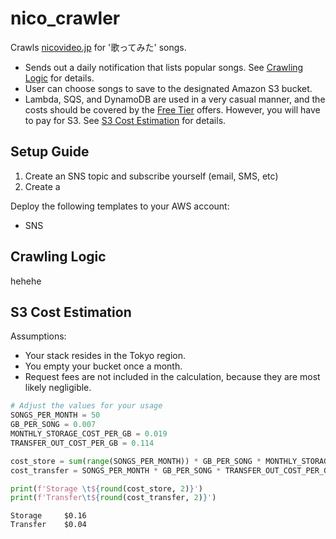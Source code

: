 # nico_crawler

Crawls [nicovideo.jp](https://nicovideo.jp) for '歌ってみた' songs.

* Sends out a daily notification that lists popular songs. See [Crawling Logic](#crawling-logic) for details.
* User can choose songs to save to the designated Amazon S3 bucket.
* Lambda, SQS, and DynamoDB are used in a very casual manner, and the costs should be covered by the [Free Tier](https://aws.amazon.com/free/) offers. However, you will have to pay for S3. See [S3 Cost Estimation](#s3-cost-estimation) for details. 


## Setup Guide

1. Create an SNS topic and subscribe yourself (email, SMS, etc)
1. Create a 

Deploy the following templates to your AWS account:
* SNS 


## Crawling Logic
hehehe


## S3 Cost Estimation

Assumptions:
* Your stack resides in the Tokyo region.
* You empty your bucket once a month.
* Request fees are not included in the calculation, because they are most likely negligible.

```python
# Adjust the values for your usage
SONGS_PER_MONTH = 50
GB_PER_SONG = 0.007
MONTHLY_STORAGE_COST_PER_GB = 0.019
TRANSFER_OUT_COST_PER_GB = 0.114

cost_store = sum(range(SONGS_PER_MONTH)) * GB_PER_SONG * MONTHLY_STORAGE_COST_PER_GB
cost_transfer = SONGS_PER_MONTH * GB_PER_SONG * TRANSFER_OUT_COST_PER_GB

print(f'Storage \t${round(cost_store, 2)}')
print(f'Transfer\t${round(cost_transfer, 2)}')
```
```
Storage 	$0.16
Transfer	$0.04
```
